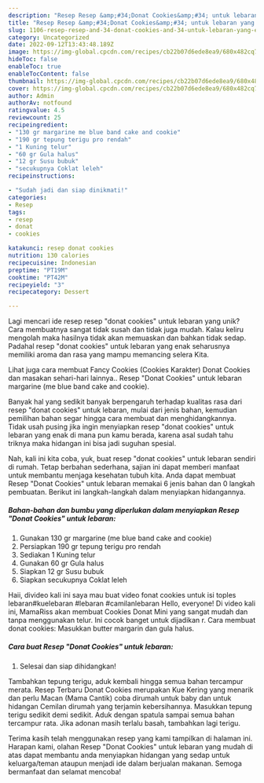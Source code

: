 ```yaml
---
description: "Resep Resep &amp;#34;Donat Cookies&amp;#34; untuk lebaran yang Enak"
title: "Resep Resep &amp;#34;Donat Cookies&amp;#34; untuk lebaran yang Enak"
slug: 1106-resep-resep-and-34-donat-cookies-and-34-untuk-lebaran-yang-enak
category: Uncategorized
date: 2022-09-12T13:43:48.189Z
image: https://img-global.cpcdn.com/recipes/cb22b07d6ede8ea9/680x482cq70/resep-donat-cookies-untuk-lebaran-foto-resep-utama.jpg
hideToc: false
enableToc: true
enableTocContent: false
thumbnail: https://img-global.cpcdn.com/recipes/cb22b07d6ede8ea9/680x482cq70/resep-donat-cookies-untuk-lebaran-foto-resep-utama.jpg
cover: https://img-global.cpcdn.com/recipes/cb22b07d6ede8ea9/680x482cq70/resep-donat-cookies-untuk-lebaran-foto-resep-utama.jpg
author: Admin
authorAv: notfound
ratingvalue: 4.5
reviewcount: 25
recipeingredient:
- "130 gr margarine me blue band cake and cookie"
- "190 gr tepung terigu pro rendah"
- "1 Kuning telur"
- "60 gr Gula halus"
- "12 gr Susu bubuk"
- "secukupnya Coklat leleh"
recipeinstructions:

- "Sudah jadi dan siap dinikmati!"
categories:
- Resep
tags:
- resep
- donat
- cookies

katakunci: resep donat cookies 
nutrition: 130 calories
recipecuisine: Indonesian
preptime: "PT19M"
cooktime: "PT42M"
recipeyield: "3"
recipecategory: Dessert

---
```





Lagi mencari ide resep resep &#34;donat cookies&#34; untuk lebaran yang unik? Cara membuatnya sangat tidak susah dan tidak juga mudah. Kalau keliru mengolah maka hasilnya tidak akan memuaskan dan bahkan tidak sedap. Padahal resep &#34;donat cookies&#34; untuk lebaran yang enak seharusnya memiliki aroma dan rasa yang mampu memancing selera Kita.





Lihat juga cara membuat Fancy Cookies (Cookies Karakter) Donat Cookies dan masakan sehari-hari lainnya.. Resep &#34;Donat Cookies&#34; untuk lebaran margarine (me blue band cake and cookie).

Banyak hal yang sedikit banyak berpengaruh terhadap kualitas rasa dari resep &#34;donat cookies&#34; untuk lebaran, mulai dari jenis bahan, kemudian pemilihan bahan segar hingga cara membuat dan menghidangkannya. Tidak usah pusing jika ingin menyiapkan resep &#34;donat cookies&#34; untuk lebaran yang enak di mana pun kamu berada, karena asal sudah tahu triknya maka hidangan ini bisa jadi suguhan spesial.






Nah, kali ini kita coba, yuk, buat resep &#34;donat cookies&#34; untuk lebaran sendiri di rumah. Tetap berbahan sederhana, sajian ini dapat memberi manfaat untuk membantu menjaga kesehatan tubuh kita. Anda dapat membuat Resep &#34;Donat Cookies&#34; untuk lebaran memakai 6 jenis bahan dan 0 langkah pembuatan. Berikut ini langkah-langkah dalam menyiapkan hidangannya.

<!--inarticleads1-->

##### Bahan-bahan dan bumbu yang diperlukan dalam menyiapkan Resep &#34;Donat Cookies&#34; untuk lebaran:

1. Gunakan 130 gr margarine (me blue band cake and cookie)
1. Persiapkan 190 gr tepung terigu pro rendah
1. Sediakan 1 Kuning telur
1. Gunakan 60 gr Gula halus
1. Siapkan 12 gr Susu bubuk
1. Siapkan secukupnya Coklat leleh


Haii, divideo kali ini saya mau buat video fonat cookies untuk isi toples lebaran#kuelebaran #lebaran #camilanlebaran Hello, everyone! Di video kali ini, MamaRiss akan membuat Cookies Donat Mini yang sangat mudah dan tanpa menggunakan telur. Ini cocok banget untuk dijadikan r. Cara membuat donat cookies: Masukkan butter margarin dan gula halus. 

<!--inarticleads2-->

##### Cara buat Resep &#34;Donat Cookies&#34; untuk lebaran:


1. Selesai dan siap dihidangkan!

Tambahkan tepung terigu, aduk kembali hingga semua bahan tercampur merata. Resep Terbaru Donat Cookies merupakan Kue Kering yang menarik dan perlu Macan (Mama Cantik) coba dirumah untuk baby dan untuk hidangan Cemilan dirumah yang terjamin kebersihannya. Masukkan tepung terigu sedikit demi sedikit. Aduk dengan spatula sampai semua bahan tercampur rata. Jika adonan masih terlalu basah, tambahkan lagi terigu. 

Terima kasih telah menggunakan resep yang kami tampilkan di halaman ini. Harapan kami, olahan Resep &#34;Donat Cookies&#34; untuk lebaran yang mudah di atas dapat membantu anda menyiapkan hidangan yang sedap untuk keluarga/teman ataupun menjadi ide dalam berjualan makanan. Semoga bermanfaat dan selamat mencoba!

